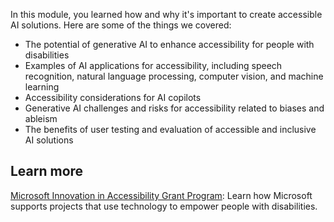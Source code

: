 In this module, you learned how and why it's important to create accessible AI solutions. Here are some of the things we covered: 

- The potential of generative AI to enhance accessibility for people with disabilities
- Examples of AI applications for accessibility, including speech recognition, natural language processing, computer vision, and machine learning
- Accessibility considerations for AI copilots
- Generative AI challenges and risks for accessibility related to biases and ableism
- The benefits of user testing and evaluation of accessible and inclusive AI solutions

## Learn more

[Microsoft Innovation in Accessibility Grant Program](https://www.microsoft.com/accessibility/innovation#coreui-banner-w8w4v2v): Learn how Microsoft supports projects that use technology to empower people with disabilities.